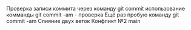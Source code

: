 Проверка записи коммита через команду git commit
использование комманды git commit -am  - проверка
Ещё раз пробую команду git commit -am
Слияние двух веток
Конфликт №2 main
